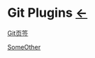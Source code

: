 # Git Plugins  [←](index.md)

[Git页签](https://github.blog/2008-12-19-github-ribbons/)

[SomeOther](https://www.cnblogs.com/ECJTUACM-873284962/p/12274087.html)

[]()

[]()

[]()
